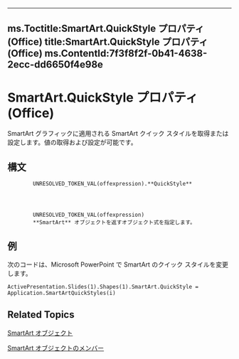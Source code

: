 

---
ms.Toctitle:SmartArt.QuickStyle プロパティ (Office)
title:SmartArt.QuickStyle プロパティ (Office)
ms.ContentId:7f3f8f2f-0b41-4638-2ecc-dd6650f4e98e
---
# SmartArt.QuickStyle プロパティ (Office)




SmartArt グラフィックに適用される SmartArt クイック スタイルを取得または設定します。値の取得および設定が可能です。

## 構文

            UNRESOLVED_TOKEN_VAL(offexpression).**QuickStyle**




            UNRESOLVED_TOKEN_VAL(offexpression)
            **SmartArt** オブジェクトを返すオブジェクト式を指定します。



## 例
次のコードは、Microsoft PowerPoint で SmartArt のクイック スタイルを変更します。

```vba
ActivePresentation.Slides(1).Shapes(1).SmartArt.QuickStyle = Application.SmartArtQuickStyles(i)
```




## Related Topics

[SmartArt オブジェクト](24332c9b-87c9-7678-9d9f-9e25f2370afc.md)

[SmartArt オブジェクトのメンバー](60a9e7bf-8948-2c30-f206-61e7c46c1928.md)




